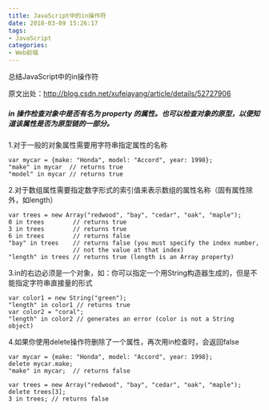 ```yaml
---
title: JavaScript中的in操作符
date: 2018-03-09 15:26:17
tags:
- JavaScript
categories:
- Web前端
---
```

总结JavaScript中的in操作符
<!--more-->
原文出处：http://blog.csdn.net/xufeiayang/article/details/52727906
##### in 操作检查对象中是否有名为 property 的属性。也可以检查对象的原型，以便知道该属性是否为原型链的一部分。
1.对于一般的对象属性需要用字符串指定属性的名称
```
var mycar = {make: "Honda", model: "Accord", year: 1998};
"make" in mycar  // returns true
"model" in mycar // returns true
```
2.对于数组属性需要指定数字形式的索引值来表示数组的属性名称（固有属性除外，如length）
```
var trees = new Array("redwood", "bay", "cedar", "oak", "maple");
0 in trees        // returns true
3 in trees        // returns true
6 in trees        // returns false
"bay" in trees    // returns false (you must specify the index number,
                  // not the value at that index)
"length" in trees // returns true (length is an Array property)
```
3.in的右边必须是一个对象，如：你可以指定一个用String构造器生成的，但是不能指定字符串直接量的形式
```
var color1 = new String("green");
"length" in color1 // returns true
var color2 = "coral";
"length" in color2 // generates an error (color is not a String object)
```
4.如果你使用delete操作符删除了一个属性，再次用in检查时，会返回false
```
var mycar = {make: "Honda", model: "Accord", year: 1998};
delete mycar.make;
"make" in mycar;  // returns false
  
var trees = new Array("redwood", "bay", "cedar", "oak", "maple");
delete trees[3];
3 in trees; // returns false
```